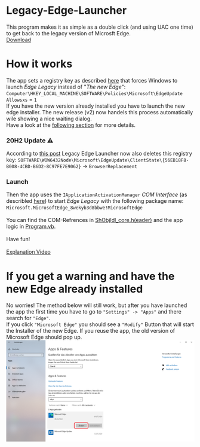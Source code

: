 # Legacy-Edge-Launcher
This program makes it as simple as a double click (and using UAC one time) to get back to the legacy version of Microsft Edge.<br/>
<a href="https://github.com/ShortDevelopment/Legacy-Edge-Launcher/releases/latest">Download</a>

# How it works
The app sets a registry key as described <a href="https://docs.microsoft.com/en-us/deployedge/microsoft-edge-sysupdate-access-old-edge#side-by-side-experience-with-microsoft-edge-stable-channel-and-microsoft-edge-legacy">here</a> that forces Windows to launch <i>Edge Legacy</i> instead of "<i>The new Edge</i>":   
`Computer\HKEY_LOCAL_MACHINE\SOFTWARE\Policies\Microsoft\EdgeUpdate`   
`Allowsxs` = `1`   
If you have the new version already installed you have to launch the new edge installer. The new release (v2) now handels this process automatically wile showing a nice waiting dialog.   
Have a look at the <a href="#if-you-get-a-warning-and-have-the-new-edge-already-installed">following section</a> for more details.   
   
### 20H2 Update ⚠
According to [this post](https://techcommunity.microsoft.com/t5/discussions/microsoft-edge-legacy/m-p/1624481/highlight/true#M34656) Legacy Edge Launcher now also deletes this registry key: `SOFTWARE\WOW6432Node\Microsoft\EdgeUpdate\ClientState\{56EB18F8-B008-4CBD-B6D2-8C97FE7E9062}` -> `BrowserReplacement`   
   
### Launch
Then the app uses the `IApplicationActivationManager` <i>COM Interface</i> (as describled <a href="https://docs.microsoft.com/en-us/windows/win32/api/shobjidl_core/nn-shobjidl_core-iapplicationactivationmanager">here</a>) to start <i>Edge Legacy</i> with the following package name:<br/>
`Microsoft.MicrosoftEdge_8wekyb3d8bbwe!MicrosoftEdge`<br/>
<br/>
You can find the COM-Refrences in <a href="ShObjIdl_core.header">ShObjIdl_core.h(eader)</a> and the app logic in <a href="Program.vb">Program.vb</a>.<br/>
<br/>
Have fun!<br/>
<br/>
<a href="https://shortdevelopment.github.io/Legacy-Edge-Launcher/">Explanation Video</a>

# If you get a warning and have the new Edge already installed
No worries! The method below will still work, but after you have launched the app the first time you have to go to `"Settings" -> "Apps"` and there search for `"Edge"`.<br/>
If you click `"Microsoft Edge"` you should see a `"Modify"` Button that will start the Installer of the new Edge. If you reuse the app, the old version of Microsoft Edge should pop up.
<img src="Edge%20(Chromium)%20already%20installed.png" />
